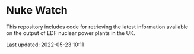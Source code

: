 # Nuke Watch

This repository includes code for retrieving the latest information available on the output of EDF nuclear power plants in the UK.

Last updated: 2022-05-23 10:11